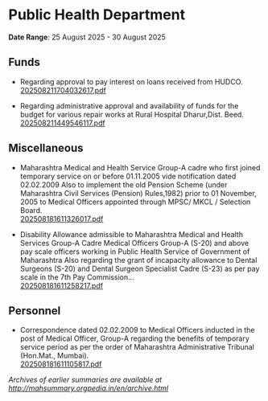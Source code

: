 # Public Health Department

**Date Range**: 25 August 2025 - 30 August 2025


## Funds
- Regarding approval to pay interest on loans received from HUDCO.\
  [202508211704032617.pdf](https://gr.maharashtra.gov.in/Site/Upload/Government%20Resolutions/English/202508211704032617.pdf)

- Regarding administrative approval and availability of funds for the budget for various repair works at Rural Hospital Dharur,Dist. Beed.\
  [202508211449546117.pdf](https://gr.maharashtra.gov.in/Site/Upload/Government%20Resolutions/English/202508211449546117.pdf)

## Miscellaneous
- Maharashtra Medical and Health Service Group-A cadre who first joined temporary service on or before 01.11.2005 vide notification dated 02.02.2009 Also to implement the old Pension Scheme (under Maharashtra Civil Services (Pension) Rules,1982) prior to 01 November, 2005 to Medical Officers appointed through MPSC/ MKCL / Selection Board.\
  [202508181611326017.pdf](https://gr.maharashtra.gov.in/Site/Upload/Government%20Resolutions/English/202508181611326017.pdf.pdf)

- Disability Allowance admissible to Maharashtra Medical and Health Services Group-A Cadre Medical Officers Group-A (S-20) and above pay scale officers working in Public Health Service of Government of Maharashtra Also regarding the grant of incapacity allowance to Dental Surgeons (S-20) and Dental Surgeon Specialist Cadre (S-23) as per pay scale in the 7th Pay Commission...\
  [202508181611258217.pdf](https://gr.maharashtra.gov.in/Site/Upload/Government%20Resolutions/English/202508181611258217.pdf)

## Personnel
- Correspondence dated 02.02.2009 to Medical Officers inducted in the post of Medical Officer, Group-A regarding the benefits of temporary service period as per the order of Maharashtra Administrative Tribunal (Hon.Mat., Mumbai).\
  [202508181611105817.pdf](https://gr.maharashtra.gov.in/Site/Upload/Government%20Resolutions/English/202508181611105817.pdf.pdf)


*Archives of earlier summaries are available at http://mahsummary.orgpedia.in/en/archive.html*